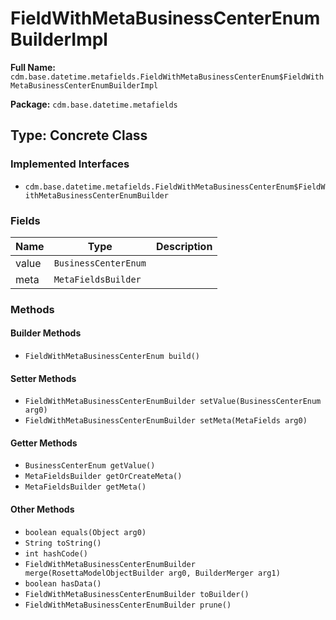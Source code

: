# FieldWithMetaBusinessCenterEnumBuilderImpl

**Full Name:** `cdm.base.datetime.metafields.FieldWithMetaBusinessCenterEnum$FieldWithMetaBusinessCenterEnumBuilderImpl`

**Package:** `cdm.base.datetime.metafields`

## Type: Concrete Class

### Implemented Interfaces

- `cdm.base.datetime.metafields.FieldWithMetaBusinessCenterEnum$FieldWithMetaBusinessCenterEnumBuilder`

### Fields

| Name | Type | Description |
|------|------|-------------|
| value | `BusinessCenterEnum` |  |
| meta | `MetaFieldsBuilder` |  |

### Methods

#### Builder Methods

- `FieldWithMetaBusinessCenterEnum build()`

#### Setter Methods

- `FieldWithMetaBusinessCenterEnumBuilder setValue(BusinessCenterEnum arg0)`
- `FieldWithMetaBusinessCenterEnumBuilder setMeta(MetaFields arg0)`

#### Getter Methods

- `BusinessCenterEnum getValue()`
- `MetaFieldsBuilder getOrCreateMeta()`
- `MetaFieldsBuilder getMeta()`

#### Other Methods

- `boolean equals(Object arg0)`
- `String toString()`
- `int hashCode()`
- `FieldWithMetaBusinessCenterEnumBuilder merge(RosettaModelObjectBuilder arg0, BuilderMerger arg1)`
- `boolean hasData()`
- `FieldWithMetaBusinessCenterEnumBuilder toBuilder()`
- `FieldWithMetaBusinessCenterEnumBuilder prune()`

